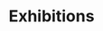 ---
layout: exhibitions
title: Exhibitions
description: Annual exhibitions from Hull Art Circle, a drawing, painting and life drawing group in Hull.
keywords: exhibitions, Hull Art, Hull2017
bannerpic: exhibition-winter-2019.jpg
bannerpicsmall: exhibition-winter-2019.jpg
bannerlink: /exhibitions/
bannerlinktitle: Hull Art Circle September 2018 Exhibition
nav-class: exhib
permalink: /exhibitions/
---